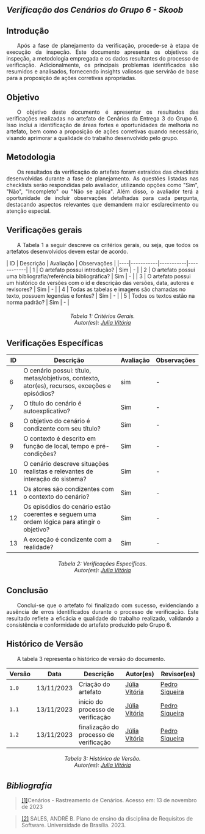 ## ***Verificação dos Cenários do Grupo 6 - Skoob***

## **Introdução**
<p align="justify"> 
&emsp;&emsp;Após a fase de planejamento da verificação, procede-se à etapa de execução da inspeção. Este documento apresenta os objetivos da inspeção, a metodologia empregada e os dados resultantes do processo de verificação. Adicionalmente, os principais problemas identificados são resumidos e analisados, fornecendo insights valiosos que servirão de base para a proposição de ações corretivas apropriadas.
</p>

## **Objetivo**
<p align="justify"> 
&emsp;&emsp;O objetivo deste documento é apresentar os resultados das verificações realizadas no artefato de Cenários da Entrega 3 do Grupo 6. Isso inclui a identificação de áreas fortes e oportunidades de melhoria no artefato, bem como a proposição de ações corretivas quando necessário, visando aprimorar a qualidade do trabalho desenvolvido pelo grupo.
</p>

## **Metodologia**
<p align="justify"> 
&emsp;&emsp;Os resultados da verificação do artefato foram extraídos das checklists desenvolvidas durante a fase de planejamento. As questões listadas nas checklists serão respondidas pelo avaliador, utilizando opções como "Sim", "Não", "Incompleto" ou "Não se aplica". Além disso, o avaliador terá a oportunidade de incluir observações detalhadas para cada pergunta, destacando aspectos relevantes que demandem maior esclarecimento ou atenção especial.
</p>

## **Verificações gerais**
<p align="justify"> 
&emsp;&emsp;A Tabela 1 a seguir descreve os critérios gerais, ou seja, que todos os artefatos desenvolvidos devem estar de acordo.
</p>
| ID | Descrição | Avaliação | Observações |
|----|-----------|-----------|------------|
| 1  | O artefato possui introdução? | Sim | - |
| 2  | O artefato possui uma bibliografia/referência bibliográfica? | Sim | - |
| 3  | O artefato possui um histórico de versões com o id e descrição das versões, data, autores e revisores? | Sim | - |
| 4  | Todas as tabelas e imagens são chamadas no texto, possuem legendas e fontes? | Sim | - |
| 5  | Todos os textos estão na norma padrão? | Sim | - |

<center>
<h6> Tabela 1: Critérios Gerais.
<br/> Autor(es): <a href="https://github.com/Juhvitoria4">Julia Vitória</a></h6>
</center>

## **Verificações Específicas**
| ID | Descrição | Avaliação | Observações |
|----|-----------|-----------|------------|
| 6  | O cenário possui: título, metas/objetivos, contexto, ator(es), recursos, exceções e episódios? | sim | - |
| 7  | O título do cenário é autoexplicativo? | Sim | - |
| 8  | O objetivo do cenário é condizente com seu título? | Sim | - |
| 9  | O contexto é descrito em função de local, tempo e pré-condições? | Sim | - |
| 10 | O cenário descreve situações realistas e relevantes de interação do sistema? | Sim | - |
| 11 | Os atores são condizentes com o contexto do cenário? | Sim | - |
| 12 | Os episódios do cenário estão coerentes e seguem uma ordem lógica para atingir o objetivo? | Sim | - |
| 13 | A exceção é condizente com a realidade? | Sim | - |

<center>
<h6> Tabela 2: Verificações Específicas.
<br/> Autor(es): <a href="https://github.com/Juhvitoria4">Julia Vitória</a></h6>
</center>


## **Conclusão**
<p align="justify"> 
&emsp;&emsp;Conclui-se que o artefato foi finalizado com sucesso, evidenciando a ausência de erros identificados durante o processo de verificação. Este resultado reflete a eficácia e qualidade do trabalho realizado, validando a consistência e conformidade do artefato produzido pelo Grupo 6.
</p>

## **Histórico de Versão**
<p align="justify">
&emsp;&emsp;A tabela 3 representa o histórico de versão do documento.
</p>

| Versão | Data | Descrição | Autor(es)| Revisor(es)|
|--------|------|-----------|----------|------------|
|`1.0`   |13/11/2023| Criação do artefato |  [Júlia Vitória](https://github.com/Juhvitoria4) | [Pedro Siqueira](https://github.com/PedroSiq) |
|`1.1` | 13/11/2023 | inicio do processo de verificação |[Júlia Vitória](https://github.com/Juhvitoria4)|[Pedro Siqueira](https://github.com/PedroSiq) |
|`1.2` | 13/11/2023 | finalização do processo de verificação |[Júlia Vitória](https://github.com/Juhvitoria4)|[Pedro Siqueira](https://github.com/PedroSiq) |

<center>
<h6> Tabela 3: Histórico de Versão.
<br/> Autor(es): <a href="https://github.com/Juhvitoria4">Julia Vitória</a></h6>
</center>

## *Bibliografia*

> <a href="https://www-di.inf.puc-rio.br/~julio/bnncap3.pdf">[1]</a>Cenários - Rastreamento de Cenários. Acesso em: 13 de novembro de 2023

> <a href="https://aprender3.unb.br/pluginfile.php/2692699/mod_resource/content/34/Plano_de_Ensino%20RE%20022023%20Turma%202.pdf">[2]</a>  SALES, ANDRÉ B. Plano de ensino da disciplina de Requisitos de Software. Universidade de Brasília. 2023.


